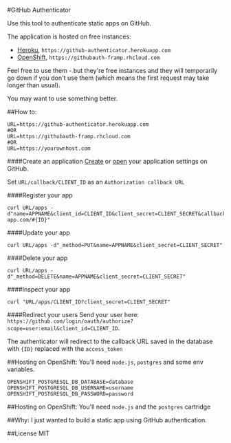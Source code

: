 #GitHub Authenticator

Use this tool to authenticate static apps on GitHub.

The application is hosted on free instances:
 - [Heroku](https://heroku.com), `https://github-authenticator.herokuapp.com` 
 - [OpenShift](http://openshift.redhat.com), `https://githubauth-framp.rhcloud.com`
 
Feel free to use them - but they're free instances and they will temporarily go down if you don't use them (which means the first request may take longer than usual).

You may want to use something better.

##How to:

    URL=https://github-authenticator.herokuapp.com
    #OR
    URL=https://githubauth-framp.rhcloud.com
    #OR
    URL=https://yourownhost.com

####Create an application
[Create](https://github.com/settings/applications/new) or [open](https://github.com/settings/applications) your application settings on GitHub.

Set `URL/callback/CLIENT_ID` as an `Authorization callback URL`

####Register your app

    curl URL/apps -d"name=APPNAME&client_id=CLIENT_ID&client_secret=CLIENT_SECRET&callback=http://your-app.com/#{ID}"

####Update your app

    curl URL/apps -d"_method=PUT&name=APPNAME&client_secret=CLIENT_SECRET" 
    
####Delete your app

    curl URL/apps -d"_method=DELETE&name=APPNAME&client_secret=CLIENT_SECRET"

####Inspect your app

    curl "URL/apps/CLIENT_ID?client_secret=CLIENT_SECRET" 
    
####Redirect your users
Send your user here: `https://github.com/login/oauth/authorize?scope=user:email&client_id=CLIENT_ID`.

The authenticator will redirect to the callback URL saved in the database with `{ID}` replaced with the `access_token`
    
##Hosting on OpenShift:
You'll need `node.js`, `postgres` and some env variables.
  
    OPENSHIFT_POSTGRESQL_DB_DATABASE=database
    OPENSHIFT_POSTGRESQL_DB_USERNAME=username
    OPENSHIFT_POSTGRESQL_DB_PASSWORD=password

##Hosting on OpenShift:
You'll need `node.js` and the `postgres` cartridge
  
##Why:
I just wanted to build a static app using GitHub authentication.

##License
MIT